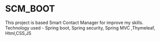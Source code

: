 # SCM_BOOT
This project is based Smart Contact Manager for improve my skills. Technology used - Spring boot, Spring security, Spring MVC ,Thymeleaf, Html,CSS,JS
